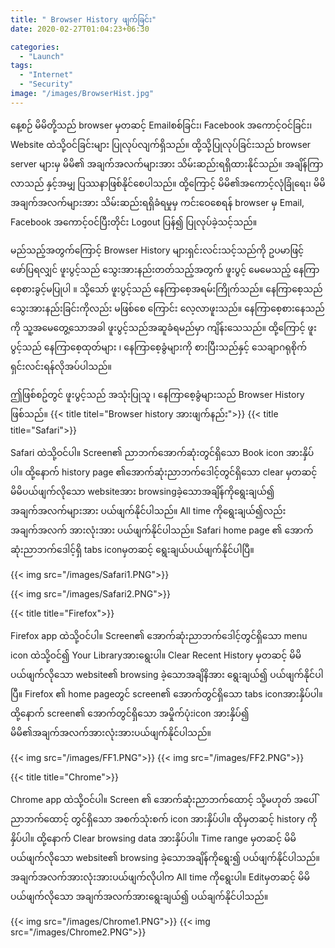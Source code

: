 ```yaml
---
title: " Browser History ဖျက်ခြင်း"
date: 2020-02-27T01:04:23+06:30

categories: 
  - "Launch"
tags:
  - "Internet"
  - "Security"
image: "/images/BrowserHist.jpg"
---
```

နေ့စဉ် မိမိတို့သည် browser မှတဆင့် Emailစစ်ခြင်း၊ Facebook အကောင့်ဝင်ခြင်း၊ Website ထဲသို့ဝင်ခြင်းများ ပြုလုပ်လျက်ရှိသည်။ ထို့သို့ပြုလုပ်ခြင်းသည် browser server များမှ မိမိ၏ အချက်အလက်များအား သိမ်းဆည်းရရှိထားနိုင်သည်။ အချိန်ကြာလာသည် နှင့်အမျှ ပြဿနာဖြစ်နိုင်စေပါသည်။ ထို့ကြောင့် မိမိ၏အကောင့်လုံခြုံရေး၊ မိမိ အချက်အလက်များအား သိမ်းဆည်းရရှိခံရမှုမှ ကင်းဝေစေရန် browser မှ Email, Facebook အကောင့်ဝင်ပြီးတိုင်း Logout ပြန်၍ ပြုလုပ်ခဲ့သင့်သည်။
<!--more-->
မည်သည့်အတွက်ကြောင့် Browser History များရှင်းလင်းသင့်သည်ကို ဥပမာဖြင့် ဖော်ပြရလျှင် 
ဖူးပွင့်သည် သွေးအားနည်းတတ်သည့်အတွက် ဖူးပွင့် မေမေသည့် နေကြာစေ့စားခွင့်မပြုပါ ။ 
သို့သော် ဖူးပွင့်သည် နေကြာစေ့အရမ်းကြိုက်သည်။ 
 နေကြာစေ့သည် သွေးအားနည်းခြင်းကိုလည်း မဖြစ်စေ ကြောင်း လေ့လာဖူးသည်။
နေကြာစေ့စားနေသည် ကို သူ့အမေတွေ့သောအခါ ဖူးပွင့်သည်အဆူခံရမည်မှာ ကျိန်းသေသည်။ 
ထို့ကြောင့် ဖူးပွင့်သည် နေကြာစေ့ထုတ်များ ၊ နေကြာစေ့ခွံများကို စားပြီးသည်နှင့် သေချာဂရုစိုက်ရှင်းလင်းရန်လိုအပ်ပါသည်။ 

 ဤဖြစ်စဥ်တွင် ဖူးပွင့်သည် အသုံးပြုသူ ၊ နေကြာစေ့ခွံများသည် Browser History ဖြစ်သည်။
{{< title titel="Browser history အားဖျက်နည်း">}}
{{< title title="Safari">}}

Safari ထဲသို့ဝင်ပါ။ Screen၏ ညာဘက်အောက်ဆုံးတွင်ရှိသော Book icon အားနှိပ်ပါ။ ထို့နောက် history page ၏အောက်ဆုံးညာဘက်ဒေါင့်တွင်ရှိသော clear မှတဆင့် မိမိပယ်ဖျက်လိုသော websiteအား browsingခဲ့သောအချိန်ကိုရွေးချယ်၍ အချက်အလက်များအား ပယ်ဖျက်နိုင်ပါသည်။ All time ကိုရွေးချယ်၍လည်း အချက်အလက် အားလုံးအား ပယ်ဖျက်နိုင်ပါသည်။
Safari home page ၏ အောက်ဆုံးညာဘက်ဒေါင့်ရှိ tabs iconမှတဆင့် ရွေးချယ်ပယ်ဖျက်နိုင်ပါပြီ။

{{< img src="/images/Safari1.PNG">}}

{{< img src="/images/Safari2.PNG">}}

{{< title title="Firefox">}}

Firefox app ထဲသို့ဝင်ပါ။ Screen၏ အောက်ဆုံးညာဘက်ဒေါင့်တွင်ရှိသော menu icon ထဲသို့ဝင်၍ Your Libraryအားရွေးပါ။ Clear Recent History မှတဆင့် မိမိပယ်ဖျက်လိုသော website၏ browsing ခဲ့သောအချိနိအား ရွေးချယ်၍ ပယ်ဖျက်နိုင်ပါပြီ။ 
Firefox ၏ home pageတွင် screen၏ အောက်တွင်ရှိသော tabs iconအားနှိပ်ပါ။ ထို့နောက် screen၏ အောက်တွင်ရှိသော အမှိုက်ပုံးicon အားနှိပ်၍ မိမိ၏အချက်အလက်အားလုံးအားပယ်ဖျက်နိုင်ပါသည်။

{{< img src="/images/FF1.PNG">}}
{{< img src="/images/FF2.PNG">}}

{{< title title="Chrome">}}

Chrome app ထဲသို့ဝင်ပါ။ Screen ၏ အောက်ဆုံးညာဘက်ထောင့် သို့မဟုတ် အပေါ် ညာဘက်ထောင့်  တွင်ရှိသော အစက်သုံးစက် icon အားနှိပ်ပါ။ ထိုမှတဆင့် history ကိုနှိပ်ပါ။ ထို့နောက် Clear browsing data အားနှိပ်ပါ။ Time range မှတဆင့် မိမိပယ်ဖျက်လိုသော website၏ browsing ခဲ့သောအချိန်ကိုရွေး၍ ပယ်ဖျက်နိုင်ပါသည်။အချက်အလက်အားလုံးအားပယ်ဖျက်လိုပါက All time ကိုရွေးပါ။ 
 Editမှတဆင့် မိမိပယ်ဖျက်လိုသော အချက်အလက်အားရွေးချယ်၍ ပယ်ချက်နိုင်ပါသည်။


{{< img src="/images/Chrome1.PNG">}}
{{< img src="/images/Chrome2.PNG">}}